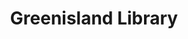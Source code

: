 ---
title: "Greenisland Library"
address: "17, Glassillan Grove, Greenisland, Carrickfergus, Co. Antrim BT38 8TE"
tel: "028 9086 5419"
county: "Antrim"
category: "Libraries"
type: "Content"
lat: "54.696939"
lng: "-5.871738"
---